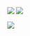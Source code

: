 
<img src='https://img.shields.io/badge/-python-000000?logo=python&logoColor=fff'> <img src="https://img.shields.io/badge/-Aseprite-000000?logo=Aseprite&logoColor=fff">

<img src="https://github-readme-stats.vercel.app/api?username=KSR1T&&show_icons=true&title_color=f7f8f3&icon_color=78bcc4&text_color=f7444e&bg_color=374258">
